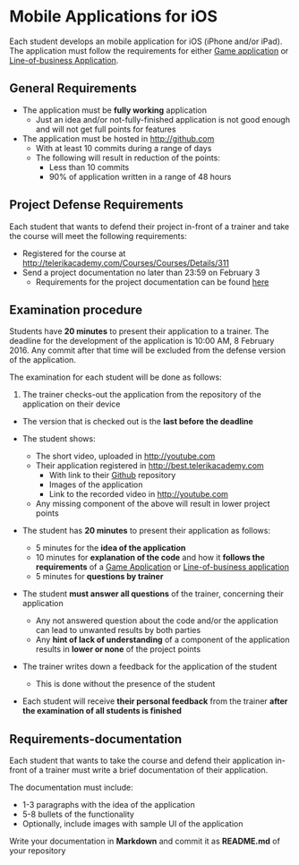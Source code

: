 # Mobile Applications for iOS

Each student develops an mobile application for iOS (iPhone and/or iPad). The application must follow the requirements for either [Game application](GAME_APP_REQUIREMENTS.md) or [Line-of-business Application](LOB_APP_REQUIREMENTS.md).

##  General Requirements

- The application must be **fully working** application
  - Just an idea and/or not-fully-finished application is not good enough and will not get full points for features
- The application must be hosted in http://github.com
  - With at least 10 commits during a range of days
  - The following will result in reduction of the points:
    - Less than 10 commits
    - 90% of application written in a range of 48 hours

##  Project Defense Requirements

Each student that wants to defend their project in-front of a trainer and take the course will meet the following requirements:

- Registered for the course at http://telerikacademy.com/Courses/Courses/Details/311
- Send a project documentation no later than 23:59 on February 3
  - Requirements for the project documentation can be found [here](#requirements-documentation)

##  Examination procedure

Students have **20 minutes** to present their application to a trainer. The deadline for the development of the application is 10:00 AM, 8 February 2016. Any commit after that time will be excluded from the defense version of the application.

The examination for each student will be done as follows:

1. The trainer checks-out the application from the repository of the application on their device
  - The version that is checked out is the **last before the deadline**
- The student shows:
  - The short video, uploaded in http://youtube.com
  - Their application registered in http://best.telerikacademy.com
    - With link to their [Github](http://github.com) repository
    - Images of the application
    - Link to the recorded video in http://youtube.com
  - Any missing component of the above will result in lower project points
- The student has **20 minutes** to present their application as follows:
  - 5 minutes for the **idea of the application**
  - 10 minutes for **explanation of the code** and how it **follows the requirements** of a [Game Application](/GAME_REQUIREMENTS.md) or [Line-of-business application](/LOB_APP_REQUIREMENTS.md)
  - 5 minutes for **questions by trainer**
- The student **must answer all questions** of the trainer, concerning their application
  - Any not answered question about the code and/or the application can lead to unwanted results by both parties
  - Any **hint of lack of understanding** of a component of the application results in **lower or none** of the project points
- The trainer writes down a feedback for the application of the student
  - This is done without the presence of the student

- Each student will receive **their personal feedback** from the trainer **after the examination of all students is finished**

##  Requirements-documentation

Each student that wants to take the course and defend their application in-front of a trainer must write a brief documentation of their application.

The documentation must include:

- 1-3 paragraphs with the idea of the application
- 5-8 bullets of the functionality
- Optionally, include images with sample UI of the application

Write your documentation in **Markdown** and commit it as **README.md** of your repository
